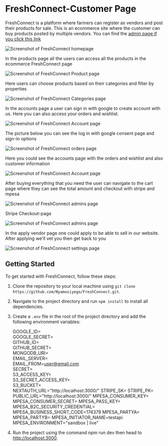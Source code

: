 
# FreshConnect-Customer Page

FreshConnect is a platform where farmers can register as vendors and post their products for sale. This is an ecommerce site where the customer can buy products posted by multiple vendors. You can find the [admin page if you click this link](https://github.com/Nyamosiyego/learn)

![Screenshot of FreshConnect homepage](https://res.cloudinary.com/dwh98o938/image/upload/v1689264517/Screenshot_2023-07-13_183552_jmjdir.png)

In the products page all the users can access all the products in the ecommerce FreshConnect page

![Screenshot of FreshConnect Product page](https://res.cloudinary.com/dwh98o938/image/upload/v1689261771/Screenshot_2023-07-13_181132_juda9o.png)

Here users can choose products based on their categories and filter by properties

![Screenshot of FreshConnect Categories page](https://res.cloudinary.com/dwh98o938/image/upload/v1689261772/Screenshot_2023-07-13_181207_fd4jtc.png)

In the accounts page a user can sign in with google to create account with us. Here you can also access your orders and wishlist.

![Screenshot of FreshConnect Account page](https://res.cloudinary.com/dwh98o938/image/upload/v1689261750/Screenshot_2023-07-13_181247_ystt5w.png)

The picture below you can see the log in with google consent page and sign-in options

![Screenshot of FreshConnect orders page](https://res.cloudinary.com/dwh98o938/image/upload/v1689261751/Screenshot_2023-07-13_181745_eomkdu.png)

Here you could see the accounts page with the orders and wishlist and also customer information

![Screenshot of FreshConnect Account page](https://res.cloudinary.com/dwh98o938/image/upload/v1689261750/Screenshot_2023-07-13_181247_ystt5w.png)

After buying everything that you need the user can navigate to the cart page where they can see the total amount and checkout with stripe and mpesa

![Screenshot of FreshConnect admins page](https://res.cloudinary.com/dwh98o938/image/upload/v1689261625/Screenshot_2023-07-13_181808_kr3wpg.png)

Stripe Checkout-page

![Screenshot of FreshConnect admins page](https://res.cloudinary.com/dwh98o938/image/upload/v1689261625/Screenshot_2023-07-13_181808_kr3wpg.png)

In the apply vendor page one could apply to be able to sell in our website. After applying we'll vet you then get back to you

![Screenshot of FreshConnect settings page](https://res.cloudinary.com/dwh98o938/image/upload/v1689261728/Screenshot_2023-07-13_182113_n5ir7x.png)

## Getting Started

To get started with FreshConnect, follow these steps:

1. Clone the repository to your local machine using `git clone https://github.com/Nyamosiyego/FreshConnect.git`.
2. Navigate to the project directory and run `npm install` to install all dependencies.
3. Create a `.env` file in the root of the project directory and add the following environment variables:


    GOOGLE_ID=<br>
    GOOGLE_SECRET=<br>
    GITHUB_ID=<br>
    GITHUB_SECRET=<br>
    MONGODB_URI=<br>
    EMAIL_SERVER=<br>
    EMAIL_FROM=user@gmail.com<br>
    SECRET=<br>
    S3_ACCESS_KEY=<br>
    S3_SECRET_ACCESS_KEY=<br>
    S3_BUCKET=<br>
    NEXTAUTH_URL="http://localhost:3000/"
    STRIPE_SK=
    STRIPE_PK= 
    PUBLIC_URL="http://localhost:3000/"
    MPESA_CONSUMER_KEY=
    MPESA_CONSUMER_SECRET=
    MPESA_PASS_KEY=
    MPESA_B2C_SECURITY_CREDENTIAL=
    MPESA_BUSINESS_SHORT_CODE=174379
    MPESA_PARTYA=
    MPESA_PARTYB=
    MPESA_INITIATOR_NAME=testapi
    MPESA_ENVIRONMENT="sandbox | live"

5. Run the project using the command npm run dev then head to [http://localhost:3000](http://localhost:3000).
